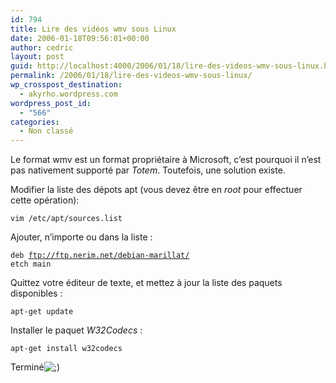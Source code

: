 ```yaml
---
id: 794
title: Lire des vidéos wmv sous Linux
date: 2006-01-18T09:56:01+00:00
author: cedric
layout: post
guid: http://localhost:4000/2006/01/18/lire-des-videos-wmv-sous-linux.html
permalink: /2006/01/18/lire-des-videos-wmv-sous-linux/
wp_crosspost_destination:
  - akyrho.wordpress.com
wordpress_post_id:
  - "566"
categories:
  - Non classé
---
```

Le format wmv est un format propriétaire à Microsoft, c’est pourquoi il n’est pas nativement supporté par _Totem_. Toutefois, une solution existe.

Modifier la liste des dépots apt (vous devez être en _root_ pour effectuer cette opération):

<code class="highlighter-rouge">vim /etc/apt/sources.list</code>

Ajouter, n’importe ou dans la liste :

<code class="highlighter-rouge">deb ftp://ftp.nerim.net/debian-marillat/ etch main</code>

Quittez votre éditeur de texte, et mettez à jour la liste des paquets disponibles :

<code class="highlighter-rouge">apt-get update</code>

Installer le paquet _W32Codecs_ :

<code class="highlighter-rouge">apt-get install w32codecs</code>

Terminé<img src="https://i1.wp.com/debian.ehia.org/wp-includes/images/smilies/icon_wink.gif?w=900" alt=";)" data-recalc-dims="1" />